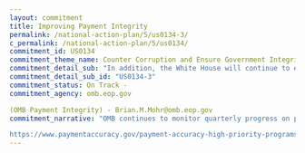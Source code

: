 ```yaml
---
layout: commitment
title: Improving Payment Integrity
permalink: /national-action-plan/5/us0134-3/
c_permalink: /national-action-plan/5/us0134/
commitment_id: US0134
commitment_theme_name: Counter Corruption and Ensure Government Integrity and Accountability to the Public
commitment_detail_sub: "In addition, the White House will continue to engage with the head of each agency that has a High Priority Program as defined by PIIA to report on actions taken to prevent improper payments."
commitment_detail_sub_id: "US0134-3"
commitment_status: On Track -
commitment_agency: omb.eop.gov

(OMB Payment Integrity) - Brian.M.Mohr@omb.eop.gov
commitment_narrative: "OMB continues to monitor quarterly progress on programs focused on reducing improper payments on the payment accuracy site (link below):

https://www.paymentaccuracy.gov/payment-accuracy-high-priority-programs/"
---
```


